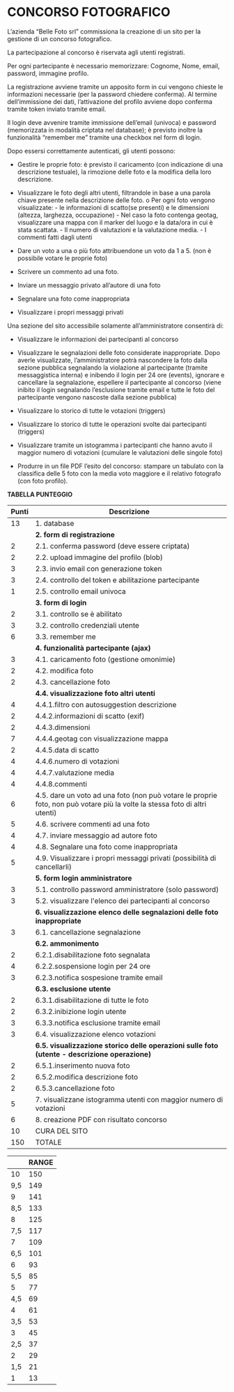 # CONCORSO FOTOGRAFICO

L’azienda “Belle Foto srl” commissiona la creazione di un sito per la gestione di un concorso fotografico.

La partecipazione al concorso è riservata agli utenti registrati.

Per ogni partecipante è necessario memorizzare: Cognome, Nome, email, password, immagine profilo.

La registrazione avviene tramite un apposito form in cui vengono chieste le informazioni necessarie (per la password chiedere conferma). Al termine dell’immissione dei dati, l’attivazione del profilo avviene dopo conferma tramite token inviato tramite email.

Il login deve avvenire tramite immissione dell’email (univoca) e password (memorizzata in modalità criptata nel database); è previsto inoltre la funzionalità “remember me” tramite una checkbox nel form di login.

Dopo essersi correttamente autenticati, gli utenti possono:

- Gestire le proprie foto: è previsto il caricamento (con indicazione di una descrizione testuale), la
rimozione delle foto e la modifica della loro descrizione.

- Visualizzare le foto degli altri utenti, filtrandole in base a una parola chiave presente nella
descrizione delle foto.
	o Per ogni foto vengono visualizzate:
		- le informazioni di scatto(se presenti) e le dimensioni (altezza, larghezza, occupazione)
		- Nel caso la foto contenga geotag, visualizzare una mappa con il marker del luogo e la data/ora in cui è stata scattata.
		- Il numero di valutazioni e la valutazione media.
		- I commenti fatti dagli utenti

- Dare un voto a una o più foto attribuendone un voto da 1 a 5. (non è possibile votare le proprie
foto)

- Scrivere un commento ad una foto.

- Inviare un messaggio privato all’autore di una foto

- Segnalare una foto come inappropriata

- Visualizzare i propri messaggi privati

Una sezione del sito accessibile solamente all’amministratore consentirà di:

- Visualizzare le informazioni dei partecipanti al concorso

- Visualizzare le segnalazioni delle foto considerate inappropriate. Dopo averle visualizzate, l’amministratore potrà nascondere la foto dalla sezione pubblica segnalando la violazione al partecipante (tramite messaggistica interna) e inibendo il login per 24 ore (events), ignorare e cancellare la segnalazione, espellere il partecipante al concorso (viene inibito il login segnalando l’esclusione tramite email e tutte le foto del partecipante vengono nascoste dalla sezione pubblica)

- Visualizzare lo storico di tutte le votazioni (triggers)

- Visualizzare lo storico di tutte le operazioni svolte dai partecipanti (triggers)

- Visualizzare tramite un istogramma i partecipanti che hanno avuto il maggior numero di votazioni (cumulare le valutazioni delle singole foto)

- Produrre in un file PDF l’esito del concorso: stampare un tabulato con la classifica delle 5 foto con la media voto maggiore e il relativo fotografo (con foto profilo).

**TABELLA PUNTEGGIO**

| Punti | Descrizione                                                                                                             |
| -- | -------------------------------------------------------------------------------------------------------------------------- |
| 13 | 1. database                                                                                                                |
|    | **2. form di registrazione**                                                                                               |
| 2  | 2.1. conferma password (deve essere criptata)                                                                              |
| 2  | 2.2. upload immagine del profilo (blob)                                                                                    |
| 3  | 2.3. invio email con generazione token                                                                                     |
| 3  | 2.4. controllo del token e abilitazione partecipante                                                                       |
| 1  | 2.5. controllo email univoca                                                                                               |
|    | **3. form di login**                                                                                                       |
| 2  | 3.1. controllo se è abilitato                                                                                              |
| 3  | 3.2. controllo credenziali utente                                                                                          |
| 6  | 3.3. remember me                                                                                                           |
|    | **4. funzionalità partecipante (ajax)**                                                                                    |
| 3  | 4.1. caricamento foto (gestione omonimie)                                                                                  |
| 2  | 4.2. modifica foto                                                                                                         |
| 2  | 4.3. cancellazione foto                                                                                                    |
|    | **4.4. visualizzazione foto altri utenti**                                                                                 |
| 4  | 4.4.1.filtro con autosuggestion descrizione                                                                                |
| 2  | 4.4.2.informazioni di scatto (exif)                                                                                        |
| 2  | 4.4.3.dimensioni                                                                                                           |
| 7  | 4.4.4.geotag con visualizzazione mappa                                                                                     |
| 2  | 4.4.5.data di scatto                                                                                                       |
| 4  | 4.4.6.numero di votazioni                                                                                                  |
| 4  | 4.4.7.valutazione media                                                                                                    |
| 4  | 4.4.8.commenti                                                                                                             |
| 6  | 4.5. dare un voto ad una foto (non può votare le proprie foto, non può votare più la volte la stessa foto di altri utenti) |
| 5  | 4.6. scrivere commenti ad una foto                                                                                         |
| 4  | 4.7. inviare messaggio ad autore foto                                                                                      |
| 4  | 4.8. Segnalare una foto come inappropriata                                                                                 |
| 5  | 4.9. Visualizzare i propri messaggi privati (possibilità di cancellarli)                                                   |
|    | **5. form login amministratore**                                                                                           |
| 3  | 5.1. controllo password amministratore (solo password)                                                                     |
| 3  | 5.2. visualizzare l'elenco dei partecipanti al concorso                                                                    |
|    | **6. visualizzazione elenco delle segnalazioni delle foto inappropriate**                                                  |
| 3  | 6.1. cancellazione segnalazione                                                                                            |
|    | **6.2. ammonimento**                                                                                                       |
| 2  | 6.2.1.disabilitazione foto segnalata                                                                                       |
| 4  | 6.2.2.sospensione login per 24 ore                                                                                         |
| 3  | 6.2.3.notifica sospesione tramite email                                                                                    |
|    | **6.3. esclusione utente**                                                                                                 |
| 2  | 6.3.1.disabilitazione di tutte le foto                                                                                     |
| 2  | 6.3.2.inibizione login utente                                                                                              |
| 3  | 6.3.3.notifica esclusione tramite email                                                                                    |
| 3  | 6.4. visualizzazione elenco votazioni                                                                                      |
|    | **6.5. visualizzazione storico delle operazioni sulle foto (utente - descrizione operazione)**                             |
| 2  | 6.5.1.inserimento nuova foto                                                                                               |
| 2  | 6.5.2.modifica descrizione foto                                                                                            |
| 2  | 6.5.3.cancellazione foto                                                                                                   |
| 5  | 7. visualizzane istogramma utenti con maggior numero di votazioni                                                          |
| 6  | 8. creazione PDF con risultato concorso                                                                                    |
| 10  | CURA DEL SITO                                                                              			                      |
| 150  | TOTALE                                                                              			          				  |

|     | RANGE |
| --- | ----- |
| 10  | 150   | 150 |
| 9,5 | 149   | 142 |
| 9   | 141   | 134 |
| 8,5 | 133   | 126 |
| 8   | 125   | 118 |
| 7,5 | 117   | 110 |
| 7   | 109   | 102 |
| 6,5 | 101   | 94 |
| 6   | 93    | 86 |
| 5,5 | 85    | 78 |
| 5   | 77    | 70 |
| 4,5 | 69    | 62 |
| 4   | 61    | 54 |
| 3,5 | 53    | 46 |
| 3   | 45    | 38 |
| 2,5 | 37    | 30 |
| 2   | 29    | 22 |
| 1,5 | 21    | 14 |
| 1   | 13    | 0 |
